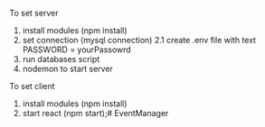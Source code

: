To set server

1. install modules (npm install)
2. set connection (mysql connection)
    2.1 create .env file with text      PASSWORD = yourPassowrd
3. run databases script
4. nodemon to start server

To set client

1. install modules (npm install)
2. start react (npm start);# EventManager
